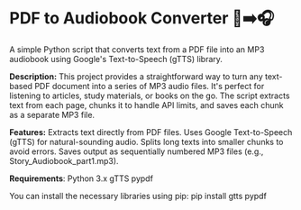 # PDF to Audiobook Converter 📖➡️🎧
A simple Python script that converts text from a PDF file into an MP3 audiobook using Google's Text-to-Speech (gTTS) library.

**Description:**
This project provides a straightforward way to turn any text-based PDF document into a series of MP3 audio files. It's perfect for listening to articles, study materials, or books on the go. The script extracts text from each page, chunks it to handle API limits, and saves each chunk as a separate MP3 file.

**Features:**
Extracts text directly from PDF files.
Uses Google Text-to-Speech (gTTS) for natural-sounding audio.
Splits long texts into smaller chunks to avoid errors.
Saves output as sequentially numbered MP3 files (e.g., Story_Audiobook_part1.mp3).

**Requirements**:
Python 3.x
gTTS
pypdf

You can install the necessary libraries using pip:
pip install gtts pypdf
